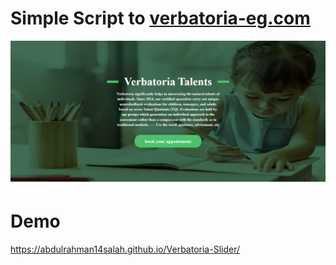 # Simple Script to <a href="https://verbatoria-eg.com">verbatoria-eg.com</a>

![Design preview for the Social proof section coding challenge](abdulrahman14salah-github-io-Verbatoria-Slider.png)


# Demo 

https://abdulrahman14salah.github.io/Verbatoria-Slider/
